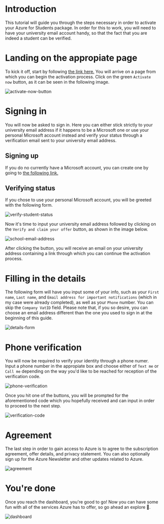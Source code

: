 [azure-sign-up]: https://azure.microsoft.com/en-us/free/students/
[microsoft-sign-up]: https://signup.live.com

[activate-now-button]: https://github.com/microsoft-dx/msp-fundamentals/blob/master/Images/azure-for-students-1.png
[verify-student-status]: https://github.com/microsoft-dx/msp-fundamentals/blob/master/Images/azure-for-students-2.png
[school-email-address]: https://github.com/microsoft-dx/msp-fundamentals/blob/master/Images/azure-for-students-3.png
[details-form]: https://github.com/microsoft-dx/msp-fundamentals/blob/master/Images/azure-for-students-4.png
[phone-verification]: https://github.com/microsoft-dx/msp-fundamentals/blob/master/Images/azure-for-students-5.png
[verification-code]: https://github.com/microsoft-dx/msp-fundamentals/blob/master/Images/azure-for-students-6.png
[agreement]: https://github.com/microsoft-dx/msp-fundamentals/blob/master/Images/azure-for-students-7.png
[dashboard]: https://github.com/microsoft-dx/msp-fundamentals/blob/master/Images/azure-for-students-8.png

# Introduction
This tutorial will guide you through the steps necessary in order to activate your Azure for Students package. In order for this to work, you will need to have your university email account handy, so that the fact that you are indeed a student can be verified.

# Landing on the appropiate page
To kick it off, start by following [the link here.][azure-sign-up]
You will arrive on a page from which you can begin the activation process.
Click on the green `Activate now` button, as it can be seen in the following image.

![activate-now-button][activate-now-button]

# Signing in
You will now be asked to sign in. Here you can either stick strictly to your university email address if it happens to be a Microsoft one or use your personal Microsoft account instead and verify your status through a verification email sent to your university email address.
## Signing up
If you do no currently have a Microsoft account, you can create one by going to [the following link.][microsoft-sign-up]
## Verifying status
If you chose to use your personal Microsoft account, you will be greeted with the following form.

![verify-student-status][verify-student-status]

Now it's time to input your university email address followed by clicking on the `Verify and claim your offer` button, as shown in the image below.

![school-email-address][school-email-address]

After clicking the button, you will receive an email on your university address containing a link through which you can continue the activation process.

# Filling in the details
The following form will have you input some of your info, such as your `First name`, `Last name`, and `Email address for important notifications` (which in my case were already completed), as well as your `Phone` number. You can skip the `Company VatID` field. Please note that, if you so desire, you can choose an email address different than the one you used to sign in at the beginning of this guide.

![details-form][details-form]

# Phone verification
You will now be required to verify your identity through a phone numer. Input a phone number in the appropiate box and choose either of `Text me` or `Call me` depending on the way you'd like to be reached for reception of the verification code.

![phone-verification][phone-verification]

Once you hit one of the buttons, you will be prompted for the aforementioned code which you hopefully received and can input in order to proceed to the next step.

![verification-code][verification-code]

# Agreement
The last step in order to gain access to Azure is to agree to the subscription agreement, offer details, and privacy statement.
You can also optionally sign up for the Azure Newsletter and other updates related to Azure.

![agreement][agreement]

# You're done
Once you reach the dashboard, you're good to go!
Now you can have some fun with all of the services Azure has to offer, so go ahead an explore :slightly_smiling_face:.

![dashboard][dashboard]
